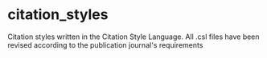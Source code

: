 # citation_styles
Citation styles written in the Citation Style Language. </b>
All .csl files have been revised according to the publication journal's requirements
